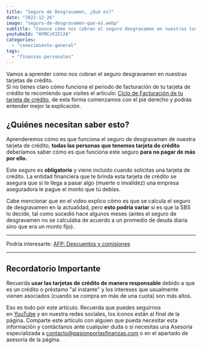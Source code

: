 ```yaml
---
title: "Seguro de Desgravamen, ¿Qué es?"
date: "2022-12-26"
image: "seguro-de-desgravamen-que-es.webp"
subtitle: "Conoce cómo nos cobran el seguro desgravamen en nuestras tarjetas de crédito"
youtubeId: "HYMCcKIEt2A"
categories: 
  - "conocimiento-general"
tags: 
  - "finanzas-personales"
---
```



Vamos a aprender cómo nos cobran el seguro desgravamen en nuestras tarjetas de crédito.  
Si no tienes claro cómo funciona el periodo de facturación de tu tarjeta de crédito te recomiendo que visites el artículo: [Ciclo de Facturación de tu tarjeta de crédito](https://pasionporlasfinanzas.tvalverde.tech/posts/ciclo-de-facturacion-de-tu-tarjeta-de-credito/), de esta forma comenzamos con el pie derecho y podrás entender mejor la explicación.

## ¿Quiénes necesitan saber esto?

Aprenderemos cómo es que funciona el seguro de desgravamen de nuestra tarjeta de crédito, **todas las personas que tenemos tarjeta de crédito** deberíamos saber cómo es que funciona este seguro **para no pagar de más por ello.**

Este seguro es **obligatorio** y viene incluido cuando solicitas una tarjeta de crédito. La entidad financiera que te brinda esta tarjeta de crédito se asegura que si te llega a pasar algo (muerte o invalidez) una empresa aseguradora le pague el monto que tú debías.

Cabe mencionar que en el video explico cómo es que se calcula el seguro de desgravamen en la actualidad, pero **esto podría variar** si es que la SBS lo decide, tal como sucedió hace algunos meses (antes el seguro de desgravamen no se calculaba de acuerdo a un promedio de deuda diaria sino que era un monto fijo).

* * *

Podría interesarte: [AFP: Descuentos y comisiones](https://pasionporlasfinanzas.tvalverde.tech/posts/afp-descuentos-y-comisiones/)

* * *

## Recordatorio Importante

  
Recuerda **usar las tarjetas de crédito de manera responsable** debido a que es un crédito o préstamo "al instante" y los intereses que usualmente vienen asociados (cuando se compra en más de una cuota) son más altos.

Eso es todo por este artículo. Recuerda que puedes seguirnos en [YouTube](https://www.youtube.com/@PasionporlasFinanzas) y en nuestra redes sociales, los íconos están al final de la página. Comparte este artículo con alguien que pueda necesitar esta información y contáctanos ante cualquier duda o si necesitas una Asesoría especializada a [contacto@pasionporlasfinanzas.com](mailto:contacto@pasionporlasfinanzas.com) o en el apartado de asesoría de la página.
